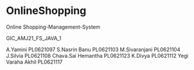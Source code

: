 # OnlineShopping

 Online Shopping-Management-System

GIC_AMJ21_FS_JAVA_1

A.Yamini                PL0621097
S.Nasrin Banu           PL0621103
M.Sivaranjani           PL0621104
J.Silvia                PL0621108
Chava.Sai Hemantha      PL0621123
K.Divya                 PL0621112
Yegi Varaha Akhil       PL0621117
